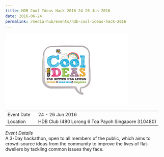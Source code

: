 ```yaml
---
title: HDB Cool Ideas Hack 2016 24 26 Jun 2016
date: 2016-06-24
permalink: /media-hub/events/hdb-cool-ideas-hack-2016
---
```



![HDB cool ideas hack 2016](/images/media-hub/events/till-2020/hdb-cool-ideas-hack-2016.png)

<table style="width:100%">
  <tr>
    <td style="width:20%">Event Date</td>	
    <td style="width:80%">24 - 26 Jun 2016</td>	
  </tr>
  <tr>
	<td>Location</td>
	<td>HDB Club (480 Lorong 6 Toa Payoh Singapore 310480) </td>	
  </tr>
</table>

*Event Details*<br>
A 3-Day hackathon, open to all members of the public, which aims to crowd-source ideas from the community to improve the lives of flat-dwellers by tackling common issues they face.